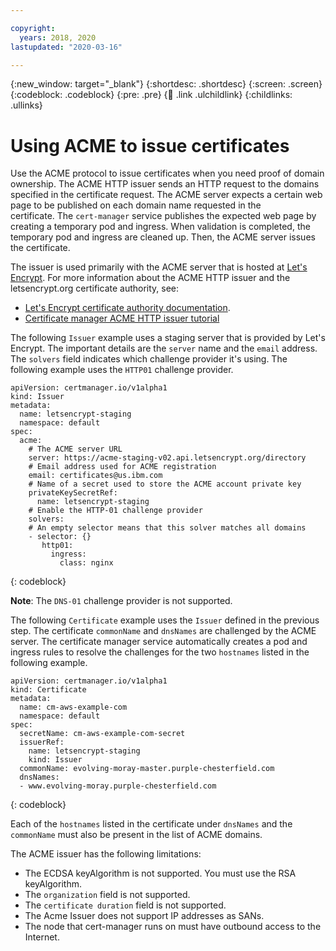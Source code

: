 ```yaml
---

copyright:
  years: 2018, 2020
lastupdated: "2020-03-16"

---
```


{:new_window: target="_blank"}
{:shortdesc: .shortdesc}
{:screen: .screen}
{:codeblock: .codeblock}
{:pre: .pre}
{:child: .link .ulchildlink}
{:childlinks: .ullinks}


# Using ACME to issue certificates

Use the ACME protocol to issue certificates when you need proof of domain ownership. The ACME HTTP issuer sends an HTTP request to the domains specified in the certificate request. The ACME server expects a certain web page to be published on each domain name requested in the certificate. The `cert-manager` service publishes the expected web page by creating a temporary pod and ingress. When validation is completed, the temporary pod and ingress are cleaned up. Then, the ACME server issues the certificate.

The issuer is used primarily with the ACME server that is hosted at [Let's Encrypt](https://letsencrypt.org/). For more information about the ACME HTTP issuer and the letsencrypt.org certificate authority, see:

* [Let's Encrypt certificate authority documentation](https://letsencrypt.org/docs/).
* [Certificate manager ACME HTTP issuer tutorial](https://docs.cert-manager.io/en/latest/tutorials/acme/http-validation.html)

The following `Issuer` example uses a staging server that is provided by Let's Encrypt. The important details are the `server` name and the `email` address. The `solvers` field indicates which challenge provider it's using. The following example uses the `HTTP01` challenge provider.
```
apiVersion: certmanager.io/v1alpha1
kind: Issuer
metadata:
  name: letsencrypt-staging
  namespace: default
spec:
  acme:
    # The ACME server URL
    server: https://acme-staging-v02.api.letsencrypt.org/directory
    # Email address used for ACME registration
    email: certificates@us.ibm.com
    # Name of a secret used to store the ACME account private key
    privateKeySecretRef:
      name: letsencrypt-staging
    # Enable the HTTP-01 challenge provider
    solvers:
    # An empty selector means that this solver matches all domains
    - selector: {}
       http01:
         ingress:
           class: nginx
```
{: codeblock}

**Note**: The `DNS-01` challenge provider is not supported.

The following `Certificate` example uses the `Issuer` defined in the previous step. The certificate `commonName` and `dnsNames` are challenged by the ACME server. The certificate manager service automatically creates a pod and ingress rules to resolve the challenges for the two `hostnames` listed in the following example.
```
apiVersion: certmanager.io/v1alpha1
kind: Certificate
metadata:
  name: cm-aws-example-com
  namespace: default
spec:
  secretName: cm-aws-example-com-secret
  issuerRef:
    name: letsencrypt-staging
    kind: Issuer
  commonName: evolving-moray-master.purple-chesterfield.com
  dnsNames:
  - www.evolving-moray.purple-chesterfield.com
```
{: codeblock}  

Each of the `hostnames` listed in the certificate under `dnsNames` and the `commonName` must also be present in the list of ACME domains.

The ACME issuer has the following limitations:
* The ECDSA keyAlgorithm is not supported. You must use the RSA keyAlgorithm.
* The `organization` field is not supported.
* The `certificate duration` field is not supported.
* The Acme Issuer does not support IP addresses as SANs.
* The node that cert-manager runs on must have outbound access to the Internet.

